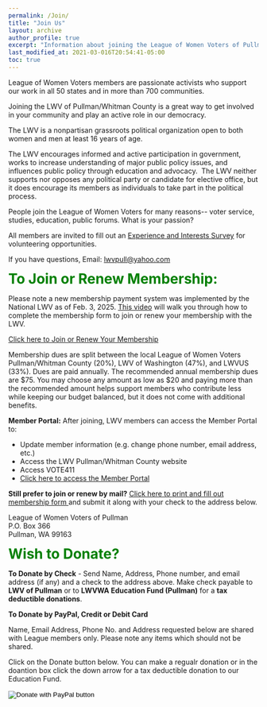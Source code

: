```yaml
---
permalink: /Join/
title: "Join Us"
layout: archive
author_profile: true
excerpt: "Information about joining the League of Women Voters of Pullman"
last_modified_at: 2021-03-016T20:54:41-05:00
toc: true
---
```


League of Women Voters members are passionate activists who support our work in all 50 states and in more than 700 communities.

Joining the LWV of Pullman/Whitman County is a great way to get involved in your community and play an active role in our democracy.

The LWV is a nonpartisan grassroots political organization open to both women and men at least 16 years of age.

The LWV encourages informed and active participation in government, works to increase understanding of major public policy issues, and influences public policy through education and advocacy.  The LWV neither supports nor opposes any political party or candidate for elective office, but it does encourage its members as individuals to take part in the political process.

People join the League of Women Voters for many reasons-- voter service, studies, education, public forums. What is your passion?

All members are invited to fill out an [Experience and Interests Survey](https://lwvpullman.org/assets/PDFs/2022-09-Experience_Interests_Survey.pdf) for volunteering opportunities. 

If you have questions, Email: [lwvpull@yahoo.com](mailto:lwvpull@yahoo.com)

<span style="color:green; font-size:2em;"> **To Join or Renew Membership:** </span>

Please note a new membership payment system was implemented by the National LWV as of Feb. 3, 2025. [This video](https://vimeo.com/1046821379/ac6c340f06?share=copy) will walk you through how to complete the membership form to join or renew your membership with the LWV.

[Click here to Join or Renew Your Membership](https://portal.lwv.org/membership?state=ID&league=0012E00001usOETQA2&referral_source=League%20Website) 

Membership dues are split between the local League of Women Voters Pullman/Whitman County (20%), LWV of Washington (47%), and LWVUS (33%). Dues are paid annually.  The recommended annual membership dues are $75.  You may choose any amount as low as $20 and paying more than the recommended amount helps support members who contribute less while keeping our budget balanced, but it does not come with additional benefits.

<b>Member Portal:</b> After joining, LWV members can access the Member Portal to:
* Update member information (e.g. change phone number, email address, etc.)
* Access the LWV Pullman/Whitman County website
* Access VOTE411
* [Click here to access the Member Portal](https://portal.lwv.org/)
  
<b>Still prefer to join or renew by mail?</b>
[Click here to print and fill out membership form ](https://lwvpullman.org/assets/PDFs/2022-08-Membership_Form.pdf) and submit it along with your check to the address below.

League of Women Voters of Pullman  
P.O. Box 366  
Pullman, WA 99163

<span style="color:green; font-size:2em;"> **Wish to Donate?** </span>

<b>To Donate by Check</b> - Send Name, Address, Phone number, and email address (if any) and a check to the address above.  Make check payable to <b>LWV of Pullman</b> or to <b>LWVWA Education Fund (Pullman)</b> for a <b>tax deductible donations</b>.

<b>To Donate by PayPal, Credit or Debit Card</b>

Name, Email Address, Phone No. and Address requested below are shared with League members only.  Please note any items which should not be shared.

Click on the Donate button below.  You can make a regualr donation or in the doantion box click the down arrow for a tax deductible donation to our Education Fund. 

<form action="https://www.paypal.com/cgi-bin/webscr" method="post" target="_top">
<input type="hidden" name="cmd" value="_s-xclick" />
<input type="hidden" name="hosted_button_id" value="4CWWA5ZGYNNHJ" />
<input type="image" src="https://www.paypalobjects.com/en_US/i/btn/btn_donateCC_LG.gif" border="0" name="submit" title="PayPal - The safer, easier way to pay online!" alt="Donate with PayPal button" />
<img alt="" border="0" src="https://www.paypal.com/en_US/i/scr/pixel.gif" width="1" height="1" />
</form>
